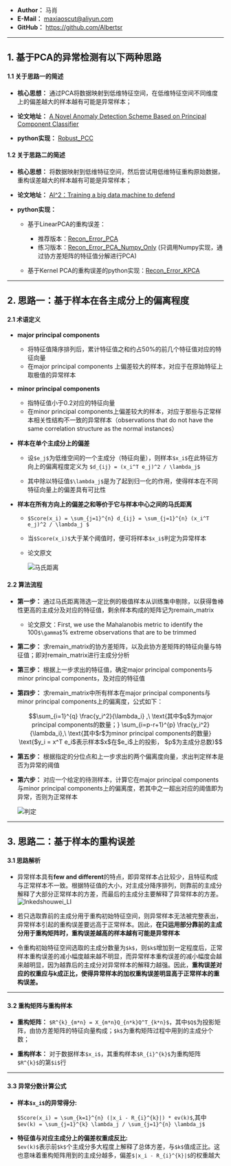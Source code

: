 - **Author：** 马肖
- **E-Mail：** maxiaoscut@aliyun.com
- **GitHub：**  https://github.com/Albertsr

---

## 1. 基于PCA的异常检测有以下两种思路

#### 1.1 关于思路一的简述
- **核心思想：** 通过PCA将数据映射到低维特征空间，在低维特征空间不同维度上的偏差越大的样本越有可能是异常样本；

- **论文地址：** [A Novel Anomaly Detection Scheme Based on Principal Component Classifier](https://github.com/Albertsr/Anomaly-Detection/blob/master/UnSupervised-Based%20on%20PCA/Papers/A%20Novel%20Anomaly%20Detection%20Scheme%20Based%20on%20Principal%20Component%20Classifier.pdf)

- **python实现：** [Robust_PCC](https://github.com/Albertsr/Anomaly-Detection/blob/master/UnSupervised-Based%20on%20PCA/Robust_PCC.py) 


#### 1.2 关于思路二的简述
- **核心思想：** 将数据映射到低维特征空间，然后尝试用低维特征重构原始数据，重构误差越大的样本越有可能是异常样本；

- **论文地址：** [AI^2：Training a big data machine to defend](https://github.com/Albertsr/Anomaly-Detection/blob/master/UnSupervised-Based%20on%20PCA/Papers/AI2%20_%20Training%20a%20big%20data%20machine%20to%20defend.pdf)

- **python实现：**
  - 基于LinearPCA的重构误差：
    - 推荐版本：[Recon_Error_PCA](https://github.com/Albertsr/Anomaly-Detection/blob/master/UnSupervised-Based%20on%20PCA/Recon_Error_PCA.py)
    - 练习版本：[Recon_Error_PCA_Numpy_Only](https://github.com/Albertsr/Anomaly-Detection/blob/master/UnSupervised-Based%20on%20PCA/Recon_Error_PCA_Numpy_Only.py) (只调用Numpy实现，通过协方差矩阵的特征值分解进行PCA)

  - 基于Kernel PCA的重构误差的python实现：[Recon_Error_KPCA](https://github.com/Albertsr/Anomaly-Detection/blob/master/UnSupervised-Based%20on%20PCA/Recon_Error_KPCA.py)

---

## 2. 思路一：基于样本在各主成分上的偏离程度
#### 2.1 术语定义
- **major principal components**
  - 将特征值降序排列后，累计特征值之和约占50%的前几个特征值对应的特征向量
  - 在major principal components 上偏差较大的样本，对应于在原始特征上取极值的异常样本

- **minor principal components**
  - 指特征值小于0.2对应的特征向量
  - 在minor principal components上偏差较大的样本，对应于那些与正常样本相关性结构不一致的异常样本（observations that do not have the same correlation structure as the normal instances）

- **样本在单个主成分上的偏差**
  - 设`$e_j$`为低维空间的一个主成分（特征向量），则样本`$x_i$`在此特征方向上的偏离程度定义为 `$d_{ij} = (x_i^T e_j)^2 / \lambda_j$` 

  - 其中除以特征值`$\lambda_j$`是为了起到归一化的作用，使得样本在不同特征向量上的偏差具有可比性
 
- **样本在所有方向上的偏差之和等价于它与样本中心之间的马氏距离**
  - `$Score(x_i) = \sum_{j=1}^{n} d_{ij} = \sum_{j=1}^{n} (x_i^T e_j)^2 / \lambda_j $`
  - 当`$Score(x_i)$`大于某个阈值时，便可将样本`$x_i$`判定为异常样本
   
  - 论文原文
  
    ![马氏距离](7755427582DE4460BDB21313FF04985B)

#### 2.2 算法流程
- **第一步：** 通过马氏距离筛选一定比例的极值样本从训练集中剔除，以获得鲁棒性更高的主成分及对应的特征值，剩余样本构成的矩阵记为remain_matrix 
  - 论文原文：First, we use the Mahalanobis metric to identify the 100`$\gamma$`% extreme observations that are to be trimmed
 
- **第二步：** 求remain_matrix的协方差矩阵，以及此协方差矩阵的特征向量与特征值；即对remain_matrix进行主成分分析

- **第三步：** 根据上一步求出的特征值，确定major principal components与minor principal components，及对应的特征值

- **第四步：** 求remain_matrix中所有样本在major principal components与minor principal components上的偏离度，公式如下：
  ```math
  \sum_{i=1}^{q} \frac{y_i^2}{\lambda_i} ,\ \text{其中$q$为major principal components的数量；} 
  \sum_{i=p-r+1}^{p} \frac{y_i^2}{\lambda_i},\  \text{其中$r$为minor principal components的数量}
    
  \text{$y_i = x^T e_i$表示样本$x$在$e_i$上的投影，   $p$为主成分总数}
  ```
- **第五步：** 根据指定的分位点和上一步求出的两个偏离度向量，求出判定样本是否为异常的阈值

- **第六步：** 对应一个给定的待测样本，计算它在major principal components与minor principal components上的偏离度，若其中之一超出对应的阈值即为异常，否则为正常样本

  ![判定](F16A540553F04717B4C81AEC653D5B1E)

---

## 3. 思路二：基于样本的重构误差

#### 3.1 思路解析

- 异常样本具有**few and different**的特点，即异常样本占比较少，且特征构成与正常样本不一致。根据特征值的大小，对主成分降序排列，则靠前的主成分解释了大部分正常样本的方差，而最后的主成分主要解释了异常样本的方差。
![Inkedshouwei_LI](5430C79B4BE649E6BF0D4E30B4478536)


- 若只选取靠前的主成分用于重构初始特征空间，则异常样本无法被完整表出，异常样本引起的重构误差要远高于正常样本。因此，**在只运用部分靠前的主成分用于重构矩阵时，重构误差越高的样本越有可能是异常样本**

- 令重构初始特征空间选取的主成分数量为`$k$`，则`$k$`增加到一定程度后，正常样本重构误差的减小幅度越来越不明显，而异常样本重构误差的减小幅度会越来越明显，因为越靠后的主成分对异常样本的解释力越强。因此，**重构误差对应的权重应与k成正比，使得异常样本的加权重构误差明显高于正常样本的重构误差。**
---

#### 3.2 重构矩阵与重构样本

- **重构矩阵：** `$R^{k}_{m*n} = X_{m*n}Q_{n*k}Q^T_{k*n}$`，其中`$Q$`为投影矩阵，由协方差矩阵的特征向量构成；`$k$`为重构矩阵过程中用到的主成分个数；

- **重构样本：** 对于数据样本`$x_i$`，其重构样本`$R_{i}^{k}$`为重构矩阵`$R^{k}$`的第`$i$`行
---

#### 3.3 异常分数计算公式
- **样本`$x_i$`的异常得分:** 
  
  `$Score(x_i) = \sum_{k=1}^{n} (|x_i - R_{i}^{k}|) * ev(k)$`,其中`$ev(k) = \sum_{j=1}^{k} \lambda_j / \sum_{j=1}^{n} \lambda_j$`

- **特征值与对应主成分上的偏差权重成反比:**   
`$ev(k)$`表示前`$k$`个主成分多大程度上解释了总体方差，与`$k$`值成正比。这也意味着重构矩阵用到的主成分越多，偏差`$|x_i - R_{i}^{k}|$`的权重越大
